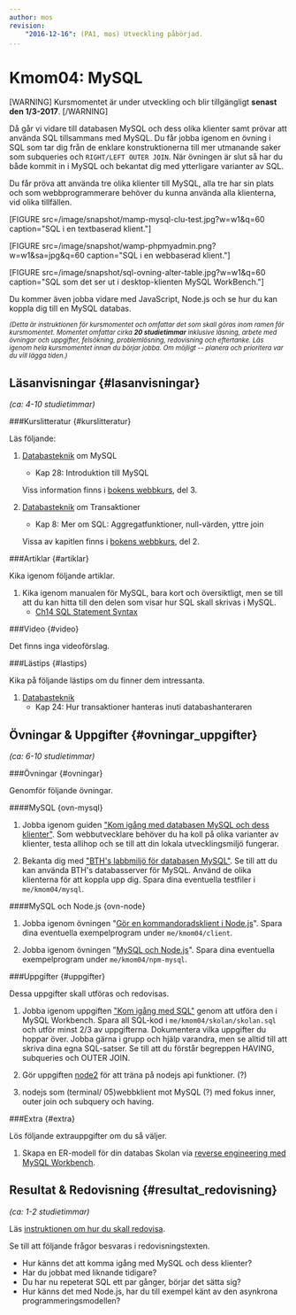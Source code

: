 ```yaml
---
author: mos
revision:
    "2016-12-16": (PA1, mos) Utveckling påbörjad.
...
```

Kmom04: MySQL
==================================

[WARNING]
Kursmomentet är under utveckling och blir tillgängligt **senast den 1/3-2017**.
[/WARNING]

Då går vi vidare till databasen MySQL och dess olika klienter samt prövar att använda SQL tillsammans med MySQL. Du får jobba igenom en övning i SQL som tar dig från de enklare konstruktionerna till mer utmanande saker som subqueries och `RIGHT/LEFT OUTER JOIN`. När övningen är slut så har du både kommit in i MySQL och bekantat dig med ytterligare varianter av SQL.

Du får pröva att använda tre olika klienter till MySQL, alla tre har sin plats och som webbprogrammerare behöver du kunna använda alla klienterna, vid olika tillfällen.

[FIGURE src=/image/snapshot/mamp-mysql-clu-test.jpg?w=w1&q=60 caption="SQL i en textbaserad klient."]

[FIGURE src=/image/snapshot/wamp-phpmyadmin.png?w=w1&sa=jpg&q=60 caption="SQL i en webbaserad klient."]

[FIGURE src=/image/snapshot/sql-ovning-alter-table.jpg?w=w1&q=60 caption="SQL som det ser ut i desktop-klienten MySQL WorkBench."]

Du kommer även jobba vidare med JavaScript, Node.js och se hur du kan koppla dig till en MySQL databas.



<!--more-->
<!--
[FIGURE src=/image/snapht15/linux-what-now.png?w=w2 caption="Okey, terminalen, och nu då?"]
-->

<small><i>(Detta är instruktionen för kursmomentet och omfattar det som skall göras inom ramen för kursmomentet. Momentet omfattar cirka **20 studietimmar** inklusive läsning, arbete med övningar och uppgifter, felsökning, problemlösning, redovisning och eftertanke. Läs igenom hela kursmomentet innan du börjar jobba. Om möjligt -- planera och prioritera var du vill lägga tiden.)</i></small>



Läsanvisningar  {#lasanvisningar}
---------------------------------

*(ca: 4-10 studietimmar)*


###Kurslitteratur  {#kurslitteratur}

Läs följande:

1. [Databasteknik](kunskap/boken-databasteknik) om MySQL
    * Kap 28: Introduktion till MySQL

    Viss information finns i [bokens webbkurs](http://www.databasteknik.se/webbkursen/), del 3.

1. [Databasteknik](kunskap/boken-databasteknik) om Transaktioner
    * Kap 8: Mer om SQL: Aggregatfunktioner, null-värden, yttre join

    Vissa av kapitlen finns i [bokens webbkurs](http://www.databasteknik.se/webbkursen/), del 2.



###Artiklar {#artiklar}

Kika igenom följande artiklar.

1. Kika igenom manualen för MySQL, bara kort och översiktligt, men se till att du kan hitta till den delen som visar hur SQL skall skrivas i MySQL.
    * [Ch14 SQL Statement Syntax](https://dev.mysql.com/doc/refman/5.7/en/sql-syntax.html)



###Video  {#video}

Det finns inga videoförslag.



###Lästips {#lastips}

Kika på följande lästips om du finner dem intressanta.

1. [Databasteknik](kunskap/boken-databasteknik)
    * Kap 24: Hur transaktioner hanteras inuti databashanteraren



Övningar & Uppgifter  {#ovningar_uppgifter}
-------------------------------------------

*(ca: 6-10 studietimmar)*



###Övningar {#ovningar}

Genomför följande övningar.



####MySQL {ovn-mysql}

1. Jobba igenom guiden ["Kom igång med databasen MySQL och dess klienter"](kunskap/kom-igang-med-databasen-mysql-och-dess-klienter). Som webbutvecklare behöver du ha koll på olika varianter av klienter, testa allihop och se till att din lokala utvecklingsmiljö fungerar.

1. Bekanta dig med ["BTH's labbmiljö för databasen MySQL"](kunskap/bth-s-labbmiljo-for-databasen-mysql). Se till att du kan använda BTH's databasserver för MySQL. Använd de olika klienterna för att koppla upp dig. Spara dina eventuella testfiler i `me/kmom04/mysql`.



####MySQL och Node.js {ovn-node}

1. Jobba igenom övningen "[Gör en kommandoradsklient i Node.js](kunskap/gor-en-kommandoradsklient-i-node-js)". Spara dina eventuella exempelprogram under `me/kmom04/client`.

1. Jobba igenom övningen "[MySQL och Node.js](kunskap/mysql-och-nodejs)". Spara dina eventuella exempelprogram under `me/kmom04/npm-mysql`.



###Uppgifter {#uppgifter}

Dessa uppgifter skall utföras och redovisas.

1. Jobba igenom uppgiften ["Kom igång med SQL"](uppgift/kom-igang-med-sql) genom att utföra den i MySQL Workbench. Spara all SQL-kod i `me/kmom04/skolan/skolan.sql` och utför minst 2/3 av uppgifterna. Dokumentera vilka uppgifter du hoppar över. Jobba gärna i grupp och hjälp varandra, men se alltid till att skriva dina egna SQL-satser. Se till att du förstår begreppen HAVING, subqueries och OUTER JOIN.

1. Gör uppgiften [node2](uppgift/linux-lab4-asynkron-programmering) för att träna på nodejs api funktioner. (?)

1. nodejs som (terminal/ 05)webbklient mot MySQL (?) med fokus inner, outer join och subquery och having.




###Extra {#extra}

Lös följande extrauppgifter om du så väljer.

1. Skapa en ER-modell för din databas Skolan via [reverse engineering med MySQL Workbench](coachen/reverse-engineering-av-databasen-mysql-med-workbench).


<!--
Fortsätt träna på JavaScript i webbläsaren.

1. Gör uppgiften "[Memory - rita flaggor med JavaScript vid DOM](uppgift/memory-rita-flaggor-med-javascript-och-dom)".
-->



Resultat & Redovisning  {#resultat_redovisning}
-----------------------------------------------

*(ca: 1-2 studietimmar)*

Läs [instruktionen om hur du skall redovisa](kurser/dbjs/redovisa).

Se till att följande frågor besvaras i redovisningstexten.

* Hur känns det att komma igång med MySQL och dess klienter?
* Har du jobbat med liknande tidigare?
* Du har nu repeterat SQL ett par gånger, börjar det sätta sig?
* Hur känns det med Node.js, har du till exempel känt av den asynkrona programmeringsmodellen?

